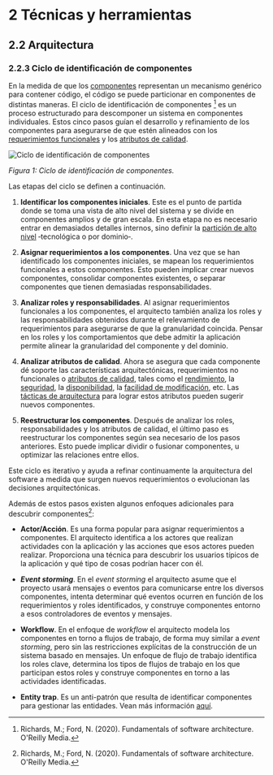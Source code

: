 # 2 Técnicas y herramientas

## 2.2 Arquitectura

### 2.2.3 Ciclo de identificación de componentes

En la medida de que los [componentes](/4_Conceptos/4_Componente.md) representan
un mecanismo genérico para contener código, el código se puede particionar en
componentes de distintas maneras. El ciclo de identificación de componentes [^1]
es un proceso estructurado para descomponer un sistema en componentes
individuales. Estos cinco pasos guían el desarrollo y refinamiento de los
componentes para asegurarse de que estén alineados con los [requerimientos
funcionales](/4_Conceptos/4_Requerimiento_arquitectonicamente_significativo.md)
y los [atributos de calidad](/4_Conceptos/4_Atributo_de_calidad.md).

[^1]: Richards, M.; Ford, N. (2020). Fundamentals of software architecture.
    O'Reilly Media.

<span id="figura-1"/>

![Ciclo de identificación de
componentes](/diagrams/Component_Identification_Cycle.svg)

*Figura 1: Ciclo de identificación de componentes.*

Las etapas del ciclo se definen a continuación.

1. **Identificar los componentes iniciales**. Este es el punto de partida donde
  se toma una vista de alto nivel del sistema y se divide en componentes amplios
  y de gran escala. En esta etapa no es necesario entrar en demasiados detalles
  internos, sino definir la [partición de alto
  nivel](/4_Conceptos/4_Componente.md#partición-de-la-arquitectura-en-componentes)
  ‑tecnológica o por dominio‑.

2. **Asignar requerimientos a los componentes**. Una vez que se han identificado
  los componentes iniciales, se mapean los requerimientos funcionales a estos
  componentes. Esto pueden implicar crear nuevos componentes, consolidar
  componentes existentes, o separar componentes que tienen demasiadas
  responsabilidades.

3. **Analizar roles y responsabilidades**. Al asignar requerimientos funcionales
   a los componentes, el arquitecto también analiza los roles y las
   responsabilidades obtenidos durante el relevamiento de requerimientos para
   asegurarse de que la granularidad coincida. Pensar en los roles y los
   comportamientos que debe admitir la aplicación permite alinear la
   granularidad del componente y del dominio.

4. **Analizar atributos de calidad**. Ahora se asegura que cada componente dé
  soporte las características arquitectónicas, requerimientos no funcionales o
  [atributos de calidad](/4_Conceptos/4_Atributo_de_calidad.md), tales como el
  [rendimiento](/4_Conceptos/4_Rendimiento.md), la
  [seguridad](/4_Conceptos/4_Seguridad.md), la
  [disponibilidad](/4_Conceptos/4_Disponibilidad.md), la [facilidad de
  modificación](/4_Conceptos/4_Facilidad_de_modificacion.md), etc. Las [tácticas
  de arquitectura](/2_Tecnicas_y_herramientas/2_05_.Tacticas_arquitectura.md)
  para lograr estos atributos pueden sugerir nuevos componentes.

5. **Reestructurar los componentes**. Después de analizar los roles,
   responsabilidades y los atributos de calidad, el último paso es reestructurar
   los componentes según sea necesario de los pasos anteriores. Esto puede
   implicar dividir o fusionar componentes, u optimizar las relaciones entre
   ellos.

Este ciclo es iterativo y ayuda a refinar continuamente la arquitectura del
software a medida que surgen nuevos requerimientos o evolucionan las decisiones
arquitectónicas.

Además de estos pasos existen algunos enfoques adicionales para descubrir
componentes[^1]:

* **Actor/Acción**. Es una forma popular para asignar requerimientos a
  componentes. El arquitecto identifica a los actores que realizan actividades
  con la aplicación y las acciones que esos actores pueden realizar. Proporciona
  una técnica para descubrir los usuarios típicos de la aplicación y qué tipo de
  cosas podrían hacer con él.

* ***Event storming***. En el *event storming* el arquitecto asume que el
  proyecto usará mensajes o eventos para comunicarse entre los diversos
  componentes, intenta determinar qué eventos ocurren en función de los
  requerimientos y roles identificados, y construye componentes entorno a esos
  controladores de eventos y mensajes.

* **Workflow**. En el enfoque de *workflow* el arquitecto modela los componentes
  en torno a flujos de trabajo, de forma muy similar a *event storming*, pero
  sin las restricciones explícitas de la construcción de un sistema basado en
  mensajes. Un enfoque de flujo de trabajo identifica los roles clave, determina
  los tipos de flujos de trabajo en los que participan estos roles y construye
  componentes en torno a las actividades identificadas.

* **Entity trap**. Es un anti-patrón que resulta de identificar componentes para
  gestionar las entidades. Vean más información
  [aquí](https://www.developertoarchitect.com/lessons/lesson191.html).
